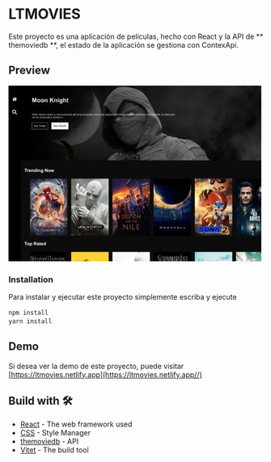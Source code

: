 # LTMOVIES

Este proyecto es una aplicación  de películas, hecho con React y la API de
** themoviedb **,
el estado de la aplicación se gestiona con ContexApi.

## Preview

![](/public/ltmovies.jpg)

### Installation
Para instalar y ejecutar este proyecto simplemente escriba y ejecute
```bash
npm install
yarn install
```

## Demo 

Si desea ver la demo de este proyecto, puede visitar [https://ltmovies.netlify.app](https://ltmovies.netlify.app//)

## Build with 🛠️

* [React](https://es.reactjs.org/) - The web framework used
* [CSS](https://developer.mozilla.org/es/docs/Web/CSS) - Style Manager
* [themoviedb](https://developers.themoviedb.org/3/getting-started/introduction) - API
* [Vitet](https://vitejs.dev//) - The build tool
